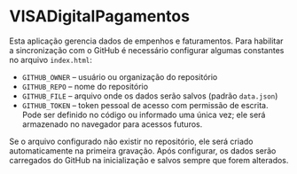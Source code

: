 # VISADigitalPagamentos

Esta aplicação gerencia dados de empenhos e faturamentos. Para habilitar a sincronização com o GitHub é necessário configurar algumas constantes no arquivo `index.html`:

- `GITHUB_OWNER` – usuário ou organização do repositório
- `GITHUB_REPO` – nome do repositório
- `GITHUB_FILE` – arquivo onde os dados serão salvos (padrão `data.json`)
- `GITHUB_TOKEN` – token pessoal de acesso com permissão de escrita. Pode ser definido no código ou informado uma única vez; ele será armazenado no navegador para acessos futuros.

Se o arquivo configurado não existir no repositório, ele será criado automaticamente na primeira gravação. Após configurar, os dados serão carregados do GitHub na inicialização e salvos sempre que forem alterados.
